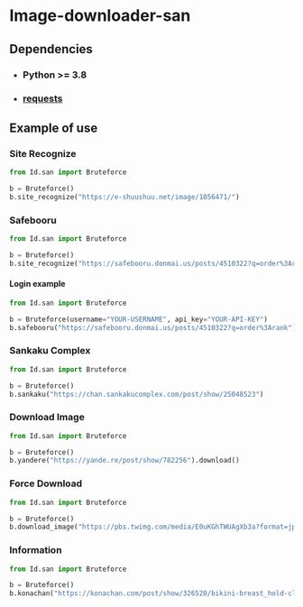 # Image-downloader-san

## Dependencies
- ### Python >= 3.8
- ### [requests](http://docs.python-requests.org/en/latest/)

## Example of use

### Site Recognize

```python
from Id.san import Bruteforce

b = Bruteforce()
b.site_recognize("https://e-shuushuu.net/image/1056471/")
```

### Safebooru

```python
from Id.san import Bruteforce

b = Bruteforce()
b.site_recognize("https://safebooru.donmai.us/posts/4510322?q=order%3Arank")
```

#### Login example

```python
from Id.san import Bruteforce

b = Bruteforce(username="YOUR-USERNAME", api_key="YOUR-API-KEY")
b.safebooru("https://safebooru.donmai.us/posts/4510322?q=order%3Arank")
```

### Sankaku Complex

```python
from Id.san import Bruteforce

b = Bruteforce()
b.sankaku("https://chan.sankakucomplex.com/post/show/25048523")
```

### Download Image

```python
from Id.san import Bruteforce

b = Bruteforce()
b.yandere("https://yande.re/post/show/782256").download()
```

### Force Download

```python
from Id.san import Bruteforce

b = Bruteforce()
b.download_image("https://pbs.twimg.com/media/E0uKGhTWUAgXb3a?format=jpg&name=large", force=True)
```

### Information

```python
from Id.san import Bruteforce

b = Bruteforce()
b.konachan("https://konachan.com/post/show/326520/bikini-breast_hold-close-gray_eyes-gray_hair-infin", info=True)
```

